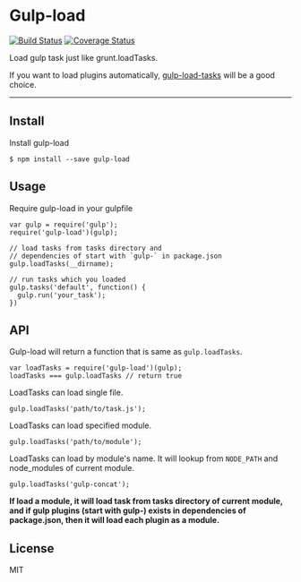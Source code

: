 # Gulp-load

[![Build Status](https://travis-ci.org/popomore/gulp-load.png?branch=master)](https://travis-ci.org/popomore/gulp-load)
[![Coverage Status](https://coveralls.io/repos/popomore/gulp-load/badge.png)](https://coveralls.io/r/popomore/gulp-load)

Load gulp task just like grunt.loadTasks.

If you want to load plugins automatically, [gulp-load-tasks](https://github.com/jackfranklin/gulp-load-tasks) will be a good choice.

---

## Install

Install gulp-load

```
$ npm install --save gulp-load
```

## Usage

Require gulp-load in your gulpfile

```
var gulp = require('gulp');
require('gulp-load')(gulp);

// load tasks from tasks directory and
// dependencies of start with `gulp-` in package.json
gulp.loadTasks(__dirname);

// run tasks which you loaded
gulp.tasks('default', function() {
  gulp.run('your_task');
})
```

## API

Gulp-load will return a function that is same as `gulp.loadTasks`.

```
var loadTasks = require('gulp-load')(gulp);
loadTasks === gulp.loadTasks // return true
```

LoadTasks can load single file.

```
gulp.loadTasks('path/to/task.js');
```

LoadTasks can load specified module.

```
gulp.loadTasks('path/to/module');
```

LoadTasks can load by module's name. It will lookup from `NODE_PATH` and node_modules of current module.

```
gulp.loadTasks('gulp-concat');
```

**If load a module, it will load task from tasks directory of current module, and if gulp plugins (start with gulp-) exists in dependencies of package.json, then it will load each plugin as a module.**

## License

MIT
